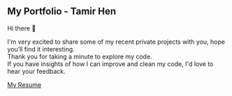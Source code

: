 ## My Portfolio - Tamir Hen

Hi there 🙂

I'm very excited to share some of my recent private projects with you, hope you’ll find it interesting.\
Thank you for taking a minute to explore my code.\
If you have insights of how I can improve and clean my code, I'd love to hear your feedback.

[My Resume](https://firebasestorage.googleapis.com/v0/b/portfolio-th.appspot.com/o/CV-%20Tamir%20Hen.pdf?alt=media&token=5bcd2ccd-25ba-4c6a-9886-7f02035c1604)
